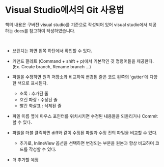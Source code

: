 # Visual Studio에서의 Git 사용법

책의 내용은 구버전 visual studio를 기준으로 작성되어 있어 visual studio에서 제공하는 docs를 참고하여 작성하였습니다.

</br>

- 브랜치는 화면 왼쪽 하단에서 확인할 수 있다.
- 커맨드 팔레트 (Command + shift + p)에서 기본적인 깃 명령어들을 제공한다. (Ex. Create branch, Rename branch …)
- 파일을 수정하면 원격 저장소와 비교하여 변경된 줄은 코드 왼쪽의 ‘gutter’에 다양한 색으로 표시된다.
    - 초록 : 추가된 줄
    - 흐린 파랑 : 수정된 줄
    - 빨간 화살표 : 삭제된 줄

- 파일 이름 옆에 마우스 포인터를 위치시키면 수정된 내용들을 되돌리거나 Commit할 수 있다.
- 파일을 더블 클릭하면 diff와 같이 수정된 파일과 수정 전의 파일을 비교할 수 있다.
    - 추가로, InlineView 옵션을 선택하면 변경되는 부분을 원본과 항상 비교하며 코드를 작성할 수 있다.

+ 더 추가할 예정
